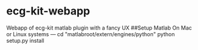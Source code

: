 # ecg-kit-webapp
Webapp of ecg-kit matlab plugin with a fancy UX
##Setup Matlab
On Mac or Linux systems —
cd "matlabroot/extern/engines/python"
python setup.py install
